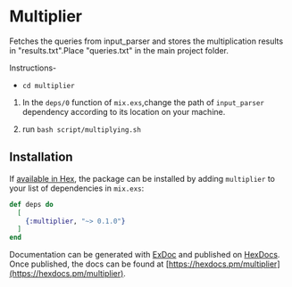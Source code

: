 # Multiplier

Fetches the queries from input_parser and stores the multiplication results in "results.txt".Place "queries.txt" in the main project folder.

Instructions-

* `cd multiplier`

1. In the `deps/0` function of `mix.exs`,change the path of `input_parser` dependency according to its location on your machine.

2. run `bash script/multiplying.sh`



## Installation

If [available in Hex](https://hex.pm/docs/publish), the package can be installed
by adding `multiplier` to your list of dependencies in `mix.exs`:

```elixir
def deps do
  [
    {:multiplier, "~> 0.1.0"}
  ]
end
```

Documentation can be generated with [ExDoc](https://github.com/elixir-lang/ex_doc)
and published on [HexDocs](https://hexdocs.pm). Once published, the docs can
be found at [https://hexdocs.pm/multiplier](https://hexdocs.pm/multiplier).

